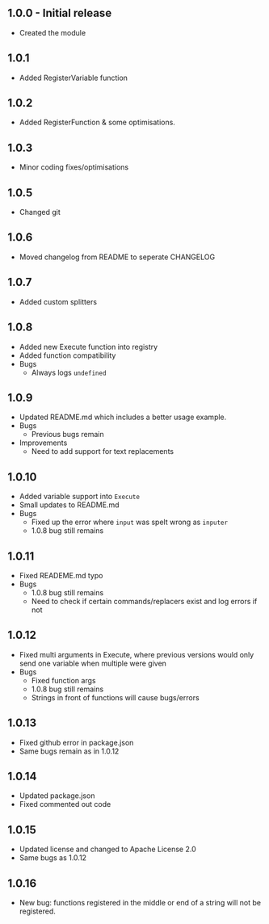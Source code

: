 ## 1.0.0 - Initial release
* Created the module
## 1.0.1
* Added RegisterVariable function
## 1.0.2
* Added RegisterFunction & some optimisations.
## 1.0.3
* Minor coding fixes/optimisations
## 1.0.5
* Changed git
## 1.0.6
* Moved changelog from README to seperate CHANGELOG
## 1.0.7
* Added custom splitters
## 1.0.8
* Added new Execute function into registry
* Added function compatibility
* Bugs
  * Always logs `undefined`
## 1.0.9
* Updated README.md which includes a better usage example.
* Bugs
  * Previous bugs remain
* Improvements
  * Need to add support for text replacements
## 1.0.10
* Added variable support into `Execute`
* Small updates to README.md
* Bugs
  * Fixed up the error where `input` was spelt wrong as `inputer`
  * 1.0.8 bug still remains
## 1.0.11
* Fixed READEME.md typo
* Bugs
  * 1.0.8 bug still remains
  * Need to check if certain commands/replacers exist and log errors if not
## 1.0.12
* Fixed multi arguments in Execute, where previous versions would only send one variable when multiple were given
* Bugs
  * Fixed function args
  * 1.0.8 bug still remains
  * Strings in front of functions will cause bugs/errors
## 1.0.13
* Fixed github error in package.json
* Same bugs remain as in 1.0.12
## 1.0.14
* Updated package.json
* Fixed commented out code
## 1.0.15
* Updated license and changed to Apache License 2.0
* Same bugs as 1.0.12
## 1.0.16
* New bug: functions registered in the middle or end of a string will not be registered.
